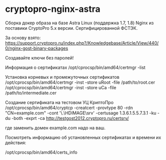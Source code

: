 # cryptopro-nginx-astra
Сборка докер образа на базе Astra Linux (поддержка 1.7, 1.8)
Nginx из поставики CryptoPro 5.x версии. Сертифицированной ФСТЭК. 

За основу взято: https://support.cryptopro.ru/index.php?/Knowledgebase/Article/View/440/0/nginx-gost-binary-packages


Создавайте ключи без паролей!

Информация о сертификатах
/opt/cprocsp/bin/amd64/certmgr -list

Установка корневых и промежуточных сертификатов
/opt/cprocsp/bin/amd64/certmgr -inst -store uRoot -file /path/to/root.cer
/opt/cprocsp/bin/amd64/certmgr -inst -store uCa -file /path/to/intermediate.cer

Создание сертификата на тестовом УЦ КриптоПро
/opt/cprocsp/bin/amd64/cryptcp -creatcert -provtype 80 -rdn "CN=example.com" -cont '\\.\HDIMAGE\srv' -certusage 1.3.6.1.5.5.7.3.1 -ku -du -both -exprt -ca http://testgost2012.cryptopro.ru/certsrv/

где заменить домен example.com надо на ваш. 

Посмотреть информацию об установленных сертификатах и времени их действия:

/opt/cprocsp/bin/amd64/certs_info
